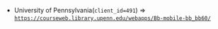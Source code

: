  - University of Pennsylvania(`client_id=491`) => [`https://courseweb.library.upenn.edu/webapps/Bb-mobile-bb_bb60/`](https://courseweb.library.upenn.edu/webapps/Bb-mobile-bb_bb60/)
